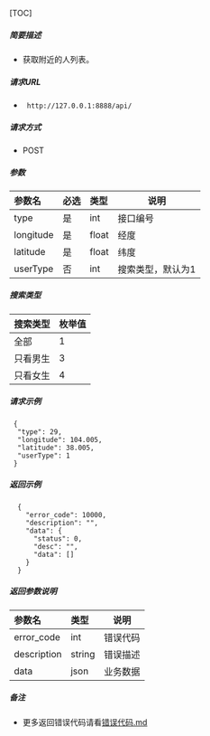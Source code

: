 

[TOC]
    
##### 简要描述

- 获取附近的人列表。

##### 请求URL
- ` http://127.0.0.1:8888/api/`
  
##### 请求方式
- POST 

##### 参数

| 参数名       | 必选 | 类型    | 说明        |   
|:----------|:---|:------|-----------|   
| type      | 是  | int   | 接口编号      |   
| longitude | 是  | float | 经度        |   
| latitude  | 是  | float | 纬度        |   
| userType  | 否  | int   | 搜索类型，默认为1 |   

##### 搜索类型

| 搜索类型 | 枚举值 |   
|:-----|:----|   
| 全部   | 1   |   
| 只看男生 | 3   |   
| 只看女生 | 4   |   

##### 请求示例

```
 {
  "type": 29,
  "longitude": 104.005,
  "latitude": 38.005,
  "userType": 1
 } 
```

##### 返回示例 

``` 
  {
    "error_code": 10000,
    "description": "",
    "data": {
      "status": 0,
      "desc": "",
      "data": []
    }
  }
```

##### 返回参数说明 

| 参数名         | 类型     | 说明   |   
|:------------|:-------|------|   
| error_code  | int    | 错误代码 |   
| description | string | 错误描述 |   
| data        | json   | 业务数据 |   

##### 备注 

- 更多返回错误代码请看[错误代码.md](../错误代码.md)







